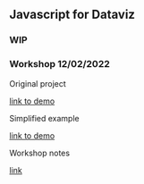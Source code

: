 ## Javascript for Dataviz

### WIP

### Workshop 12/02/2022

Original project

[link to demo](https://jessiejessje.github.io/package-generator/)

Simplified example

[link to demo](https://jessiejessje.github.io/js4dv)

Workshop notes

[link](https://silk-locust-6c8.notion.site/Javascript-tips-for-data-visualization-ab962fec95f046628733f7d2f1a75362)
